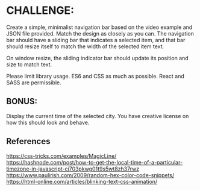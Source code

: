 # CHALLENGE:
Create a simple, minimalist navigation bar based on the video example and JSON file provided. Match the design as closely as you can. The navigation bar should have a sliding bar that indicates a selected item, and that bar should resize itself to match the width of the selected item text.

On window resize, the sliding indicator bar should update its position and size to match text.

Please limit library usage. ES6 and CSS as much as possible. React and SASS are permissible.

## BONUS:
Display the current time of the selected city. You have creative license on how this should look and behave.

## References
https://css-tricks.com/examples/MagicLine/
https://hashnode.com/post/how-to-get-the-local-time-of-a-particular-timezone-in-javascript-cj703pkwg01t9s5wt8zh37rwz
https://www.paulirish.com/2009/random-hex-color-code-snippets/
https://html-online.com/articles/blinking-text-css-animation/
